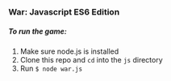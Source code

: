 ### War: Javascript ES6 Edition

##### To run the game:
1. Make sure node.js is installed
2. Clone this repo and `cd` into the `js` directory
4. Run `$ node war.js`
